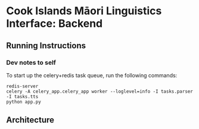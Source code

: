 # Cook Islands Māori Linguistics Interface: Backend

## Running Instructions
### Dev notes to self
To start up the celery+redis task queue, run the following commands:
```
redis-server
celery -A celery_app.celery_app worker --loglevel=info -I tasks.parser -I tasks.tts
python app.py
```

## Architecture
```
```